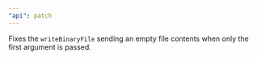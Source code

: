 ```yaml
---
"api": patch
---
```


Fixes the `writeBinaryFile` sending an empty file contents when only the first argument is passed.
